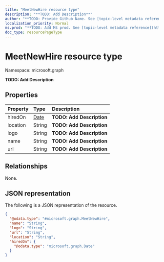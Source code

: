 ```yaml
---
title: "MeetNewHire resource type"
description: "**TODO: Add Description**"
author: "**TODO: Provide Github Name. See [topic-level metadata reference](https://msgo.azurewebsites.net/add/document/guidelines/metadata.html#topic-level-metadata)**"
localization_priority: Normal
ms.prod: "**TODO: Add MS prod. See [topic-level metadata reference](https://msgo.azurewebsites.net/add/document/guidelines/metadata.html#topic-level-metadata)**"
doc_type: resourcePageType
---
```


# MeetNewHire resource type


Namespace: microsoft.graph

**TODO: Add Description**

## Properties
|Property|Type|Description|
|:---|:---|:---|
|hiredOn|[Date](../resources/date.md)|**TODO: Add Description**|
|location|String|**TODO: Add Description**|
|logo|String|**TODO: Add Description**|
|name|String|**TODO: Add Description**|
|url|String|**TODO: Add Description**|

## Relationships
None.

## JSON representation
The following is a JSON representation of the resource.
<!-- {
  "blockType": "resource",
  "@odata.type": "microsoft.graph.MeetNewHire"
}
-->
``` json
{
  "@odata.type": "#microsoft.graph.MeetNewHire",
  "name": "String",
  "logo": "String",
  "url": "String",
  "location": "String",
  "hiredOn": {
    "@odata.type": "microsoft.graph.Date"
  }
}
```

